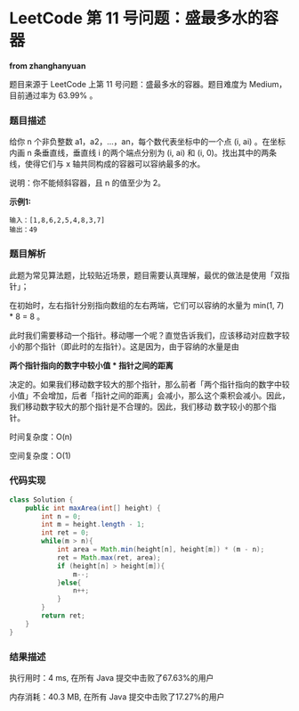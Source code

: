 # LeetCode 第 11 号问题：盛最多水的容器

**from zhanghanyuan**

题目来源于 LeetCode 上第 11 号问题：盛最多水的容器。题目难度为 Medium，目前通过率为 63.99% 。

### 题目描述

给你 n 个非负整数 a1，a2，...，an，每个数代表坐标中的一个点 (i, ai) 。在坐标内画 n 条垂直线，垂直线 i 的两个端点分别为 (i, ai) 和 (i, 0)。找出其中的两条线，使得它们与 x 轴共同构成的容器可以容纳最多的水。

说明：你不能倾斜容器，且 n 的值至少为 2。

**示例1:**

```
输入：[1,8,6,2,5,4,8,3,7]
输出：49
```


### 题目解析

此题为常见算法题，比较贴近场景，题目需要认真理解，最优的做法是使用「双指针」；

在初始时，左右指针分别指向数组的左右两端，它们可以容纳的水量为 min(1, 7) * 8 = 8 。

此时我们需要移动一个指针。移动哪一个呢？直觉告诉我们，应该移动对应数字较小的那个指针（即此时的左指针）。这是因为，由于容纳的水量是由

**两个指针指向的数字中较小值 * 指针之间的距离**

决定的。如果我们移动数字较大的那个指针，那么前者「两个指针指向的数字中较小值」不会增加，后者「指针之间的距离」会减小，那么这个乘积会减小。因此，我们移动数字较大的那个指针是不合理的。因此，我们移动 数字较小的那个指针。

时间复杂度：O(n)

空间复杂度：O(1)

### 代码实现

```java
class Solution {
    public int maxArea(int[] height) {
        int n = 0;
        int m = height.length - 1;
        int ret = 0;
        while(m > n){
            int area = Math.min(height[n], height[m]) * (m - n);
            ret = Math.max(ret, area);
            if (height[n] > height[m]){
                m--;
            }else{
                n++;
            }
        }
        return ret;
    }
}

```

### 结果描述

执行用时：4 ms, 在所有 Java 提交中击败了67.63%的用户

内存消耗：40.3 MB, 在所有 Java 提交中击败了17.27%的用户